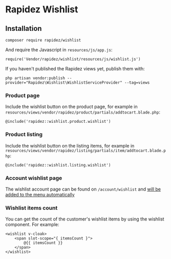 # Rapidez Wishlist

## Installation

```
composer require rapidez/wishlist
```

And require the Javascript in `resources/js/app.js`:
```
require('Vendor/rapidez/wishlist/resources/js/wishlist.js')
```

If you haven't published the Rapidez views yet, publish them with:
```
php artisan vendor:publish --provider="Rapidez\Wishlist\WishlistServiceProvider" --tag=views
```

### Product page

Include the wishlist button on the product page, for example in `resources/views/vendor/rapidez/product/partials/addtocart.blade.php`:
```
@include('rapidez::wishlist.product.wishlist')
```

### Product listing

Include the wishlist button on the listing items, for example in `resources/views/vendor/rapidez/listing/partials/item/addtocart.blade.php`:
```
@include('rapidez::wishlist.listing.wishlist')
```

### Account wishlist page

The wishlist account page can be found on `/account/wishlist` and [will be added to the menu automatically](https://github.com/rapidez/account/blob/master/resources/views/account/partials/menu.blade.php#L23:L29)

### Wishlist items count

You can get the count of the customer's wishlist items by using the wishlist component. For example:
```
<wishlist v-cloak>
    <span slot-scope="{ itemsCount }">
        @{{ itemsCount }}
    </span>
</wishlist>
```
